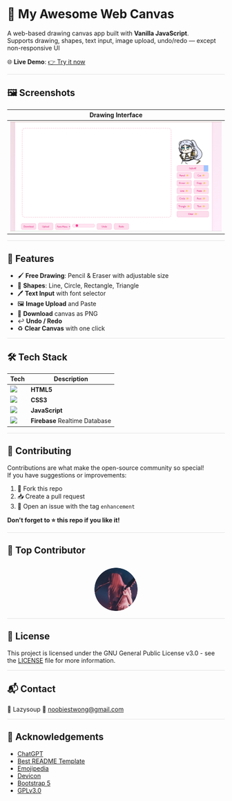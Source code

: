# 🎨 My Awesome Web Canvas 

A web-based drawing canvas app built with **Vanilla JavaScript**.  
Supports drawing, shapes, text input, image upload, undo/redo — except non-responsive UI

🌐 **Live Demo**: [👉 Try it now](https://your-demo-link.com)

<hr style="height:0.1px; border:none; background-color:#e0e0e0;" />

## 🖼️ Screenshots

| Drawing Interface |
|-------------------|
| <img src="screenshots/canvas.png" width=700px> |

<hr style="height:0.1px; border:none; background-color:#e0e0e0;" />

## 🔑 Features

- 🖌️ **Free Drawing**: Pencil & Eraser with adjustable size  
- 📐 **Shapes**: Line, Circle, Rectangle, Triangle  
- 🖊️ **Text Input** with font selector  
- 🖼️ **Image Upload** and Paste  
- 💾 **Download** canvas as PNG  
- ↩️ **Undo / Redo**  
- ♻️ **Clear Canvas** with one click

<hr style="height:0.1px; border:none; background-color:#e0e0e0;" />

## 🛠️ Tech Stack

| Tech | Description |
|------|-------------|
| <img src="https://cdn.jsdelivr.net/gh/devicons/devicon@latest/icons/html5/html5-original.svg" width="20"/> | **HTML5** |
| <img src="https://cdn.jsdelivr.net/gh/devicons/devicon@latest/icons/css3/css3-original.svg" width="20"/> | **CSS3** |
| <img src="https://cdn.jsdelivr.net/gh/devicons/devicon/icons/javascript/javascript-original.svg" width="20"/> | **JavaScript** |
| <img src="https://cdn.jsdelivr.net/gh/devicons/devicon@latest/icons/firebase/firebase-original.svg" width="20"/> | **Firebase** Realtime Database |

<hr style="height:0.1px; border:none; background-color:#e0e0e0;" />

## 🤝 Contributing

Contributions are what make the open-source community so special!  
If you have suggestions or improvements:

1. 🍴 Fork this repo  
2. 📥 Create a pull request  
3. 💬 Open an issue with the tag `enhancement`

**Don't forget to ⭐ this repo if you like it!**

<hr style="height:0.1px; border:none; background-color:#e0e0e0;" />

## 🚩 Top Contributor

<div style="text-align: center">
  <img src="screenshots/coshun.png" width="100" style="border-radius: 50%; margin-top: 10px" />
</div>

<hr style="height:0.1px; border:none; background-color:#e0e0e0;" />

## 📄 License

This project is licensed under the GNU General Public License v3.0 - see the [LICENSE](LICENSE.TXT) file for more information.

<hr style="height:0.1px; border:none; background-color:#e0e0e0;" />

## 📬 Contact

👦 Lazysoup
📧 noobiestwong@gmail.com

<hr style="height:0.1px; border:none; background-color:#e0e0e0;" />

## 🙏 Acknowledgements

- [ChatGPT](https://chat.openai.com/)
- [Best README Template](https://github.com/othneildrew/Best-README-Template)
- [Emojipedia](https://emojipedia.org/)
- [Devicon](https://devicon.dev/)
- [Bootstrap 5](https://getbootstrap.com/docs/5.3/getting-started/introduction/)
- [GPLv3.0](https://choosealicense.com/licenses/gpl-3.0/)

